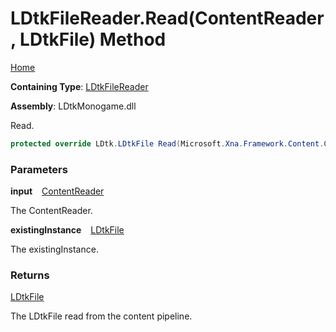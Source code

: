 # LDtkFileReader\.Read\(ContentReader, LDtkFile\) Method

[Home](../../../../README.md)

**Containing Type**: [LDtkFileReader](../README.md)

**Assembly**: LDtkMonogame\.dll

  
 Read\. 

```csharp
protected override LDtk.LDtkFile Read(Microsoft.Xna.Framework.Content.ContentReader input, LDtk.LDtkFile existingInstance)
```

### Parameters

**input** &ensp; [ContentReader](https://docs.microsoft.com/en-us/dotnet/api/microsoft.xna.framework.content.contentreader)

 The ContentReader\. 

**existingInstance** &ensp; [LDtkFile](../../../LDtkFile/README.md)

 The existingInstance\. 

### Returns

[LDtkFile](../../../LDtkFile/README.md)

 The LDtkFile read from the content pipeline\. 